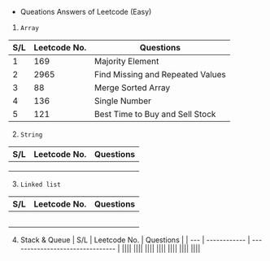 - Queations Answers of Leetcode (Easy)

1.     Array

| S/L | Leetcode No. | Questions                        |
| --- | ------------ | -------------------------------- |
| 1   | 169          | Majority Element                 |
| 2   | 2965         | Find Missing and Repeated Values |
| 3   | 88           | Merge Sorted Array               |
| 4   | 136          | Single Number                    |
| 5   | 121          | Best Time to Buy and Sell Stock  |

2.     String
| S/L | Leetcode No. | Questions                        |
| --- | ------------ | -------------------------------- |
||||
||||
||||

3.     Linked list
| S/L | Leetcode No. | Questions                        |
| --- | ------------ | -------------------------------- |
||||
||||
||||
||||
||||


4. Stack & Queue
| S/L | Leetcode No. | Questions                        |
| --- | ------------ | -------------------------------- |
||||
||||
||||
||||
||||
||||
||||








